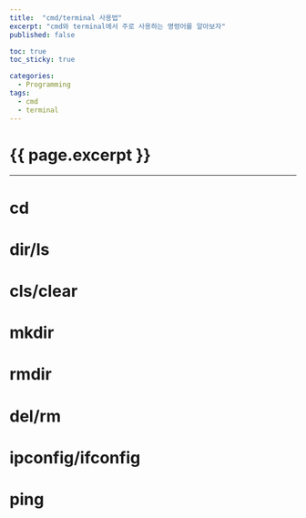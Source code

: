 ```yaml
---
title:  "cmd/terminal 사용법"
excerpt: "cmd와 terminal에서 주로 사용하는 명령어를 알아보자"
published: false

toc: true
toc_sticky: true

categories:
  - Programming
tags:
  - cmd
  - terminal
---
```

# {{ page.excerpt }}
---
# cd
# dir/ls
# cls/clear
# mkdir
# rmdir
# del/rm
# ipconfig/ifconfig
# ping